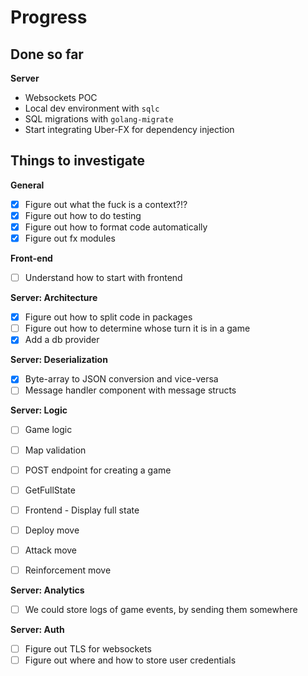 # Progress

## Done so far

**Server**

- Websockets POC
- Local dev environment with `sqlc`
- SQL migrations with `golang-migrate`
- Start integrating Uber-FX for dependency injection

## Things to investigate

**General**

- [x] Figure out what the fuck is a context?!?
- [x] Figure out how to do testing
- [x] Figure out how to format code automatically
- [x] Figure out fx modules

**Front-end**

- [ ] Understand how to start with frontend

**Server: Architecture**

- [x] Figure out how to split code in packages
- [ ] Figure out how to determine whose turn it is in a game
- [x] Add a db provider

**Server: Deserialization**

- [x] Byte-array to JSON conversion and vice-versa
- [ ] Message handler component with message structs

**Server: Logic**

- [ ] Game logic
- [ ] Map validation
- [ ] POST endpoint for creating a game
- [ ] GetFullState
- [ ] Frontend - Display full state

- [ ] Deploy move
- [ ] Attack move
- [ ] Reinforcement move

**Server: Analytics**

- [ ] We could store logs of game events, by sending them somewhere

**Server: Auth**

- [ ] Figure out TLS for websockets
- [ ] Figure out where and how to store user credentials
